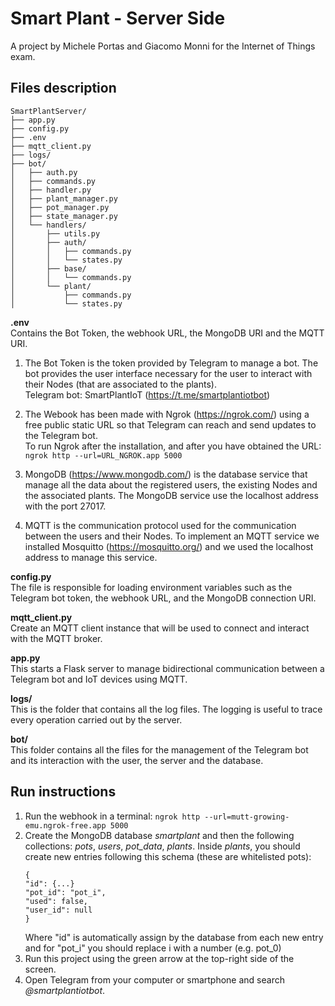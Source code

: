# Smart Plant - Server Side
A project by Michele Portas and Giacomo Monni for the Internet of Things exam.

## Files description
```plaintext
SmartPlantServer/
├── app.py
├── config.py
├── .env
├── mqtt_client.py
├── logs/
├── bot/
│   ├── auth.py
│   ├── commands.py
│   ├── handler.py
│   ├── plant_manager.py
│   ├── pot_manager.py
│   ├── state_manager.py
│   └── handlers/
│       ├── utils.py
│       ├── auth/
│       │   ├── commands.py
│       │   └── states.py
│       ├── base/
│       │   └── commands.py
│       └── plant/
│           ├── commands.py
│           └── states.py
```
**.env**  
Contains the Bot Token, the webhook URL, the MongoDB URI and the MQTT URI. 
1) The Bot Token is the token provided by Telegram to manage a bot. The bot provides the user interface
necessary for the user to interact with their Nodes (that are associated to the plants).  
Telegram bot: SmartPlantIoT (https://t.me/smartplantiotbot)

2) The Webook has been made with Ngrok (https://ngrok.com/) using a free public static URL
so that Telegram can reach and send updates to the Telegram bot.  
To run Ngrok after the installation, and after you have obtained the URL:  
```ngrok http --url=URL_NGROK.app 5000```

3) MongoDB (https://www.mongodb.com/) is the database service that manage all the data about the registered users, 
the existing Nodes and the associated plants.
The MongoDB service use the localhost address with the port 27017.

4) MQTT is the communication protocol used for the communication between the users and their Nodes. 
To implement an MQTT service we installed Mosquitto (https://mosquitto.org/) and we used the localhost address to manage this service.

**config.py**  
The file is responsible for loading environment variables such as the Telegram bot token,
the webhook URL, and the MongoDB connection URI.

**mqtt_client.py**  
Create an MQTT client instance that will be used to connect and interact with the MQTT broker.

**app.py**  
This starts a Flask server to manage bidirectional communication between a Telegram bot and IoT devices using MQTT.

**logs/**  
This is the folder that contains all the log files. The logging is useful to trace every operation carried out by 
the server.

**bot/**  
This folder contains all the files for the management of the Telegram bot and its interaction with the user, 
the server and the database.



## Run instructions
1) Run the webhook in a terminal:
```ngrok http --url=mutt-growing-emu.ngrok-free.app 5000```
2) Create the MongoDB database *smartplant* and then the following collections: *pots*, *users*, *pot_data*, *plants*. 
Inside *plants*, you should create new entries following this schema (these are whitelisted pots):
    ```
    {
    "id": {...}
    "pot_id": "pot_i",
    "used": false,
    "user_id": null
    }
   ```
    Where "id" is automatically assign by the database from each new entry and for "pot_i" you should replace i with a number (e.g. pot_0)
3) Run this project using the green arrow at the top-right side of the screen.
4) Open Telegram from your computer or smartphone and search *@smartplantiotbot*.



